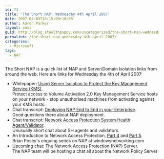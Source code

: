 ```yaml
---
id: 71
title: 'The Short NAP: Wednesday 4th April 2007'
date: 2007-04-03T18:15:00+10:00
author: Aaron Parker
layout: post
guid: http://blog.stealthpuppy.com/uncategorized/the-short-nap-wednesday-4th-april-2007
permalink: /the-short-nap-wednesday-4th-april-2007/
categories:
  - Microsoft
tags:
  - NAP
---
```

The Short NAP is a quick list of NAP and Server/Domain Isolation links from around the web. Here are links for Wednesday the 4th of April 2007:

* Whitepaper: [Using Server Isolation to Protect the Key Management Service (KMS)](http://www.microsoft.com/downloads/details.aspx?FamilyID=c13c9d27-a3c9-4626-938b-fed6404d8c5e&DisplayLang=en).  
    Protect access to Volume Activation 2.0 Key Management Service hosts on your network - stop unauthorised machines from activating against your KMS hosts.
* Chat transcript: [Deploying NAP End to End in your Enterprise](http://www.microsoft.com/technet/community/chats/trans/network/07_0313_tn_nap.mspx).  
    Good questions there about NAP deployment.
* Chat transcript: [Network Access Protection System Health Agent/Validator](http://www.microsoft.com/technet/community/chats/trans/network/07_0212_tn_nap.mspx).  
    Unusually short chat about SH agents and validators.
* An Introduction to Network Access Protection, [Part 4](http://www.windowsnetworking.com/articles_tutorials/Introduction-Network-Access-Protection-Part4.html) and [Part 5](http://www.windowsnetworking.com/articles_tutorials/Introduction-Network-Access-Protection-Part5.html).  
    Brian Posey's ongoing series on NAP at windowsnetworking.com
* Upcoming chat: [The Network Access Protection (NAP) Server](http://blogs.technet.com/nap/archive/2007/04/02/longhorn-web-chat-the-network-access-protection-nap-server.aspx).  
    The NAP team will be hosting a chat all about the Network Policy Server